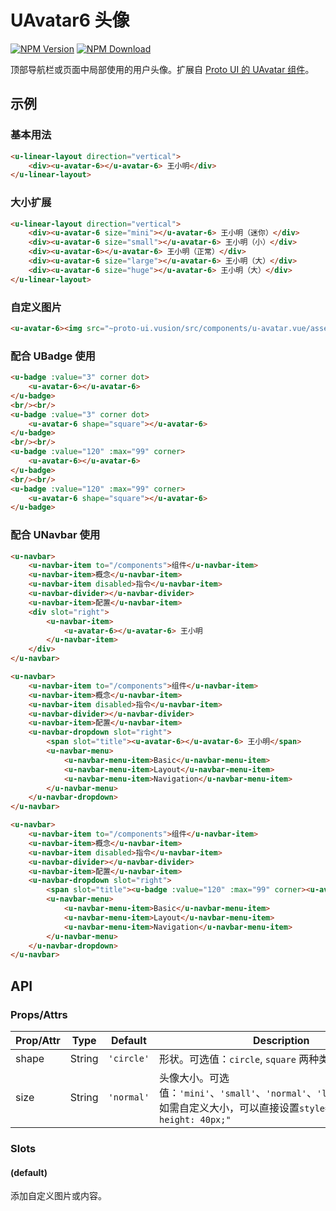 # UAvatar6 头像

<s-component-labels :labels="[
    'UI 组件', '行内展示',
]"></s-component-labels>

[![NPM Version][npm-img]][npm-url]
[![NPM Download][download-img]][download-url]

[npm-img]: http://img.shields.io/npm/v/@proto-ui/u-avatar-6.vue.svg?style=flat-square
[npm-url]: http://npmjs.org/package/@proto-ui/u-avatar-6.vue
[download-img]: https://img.shields.io/npm/dm/@proto-ui/u-avatar-6.vue.svg?style=flat-square
[download-url]: https://npmjs.org/package/@proto-ui/u-avatar-6.vue

顶部导航栏或页面中局部使用的用户头像。扩展自 [Proto UI 的 UAvatar 组件](https://vusion.github.io/proto-ui/components/u-avatar)。

<u-linear-layout gap="small">
    <u-avatar-6></u-avatar-6>
    <u-avatar-6 shape="square"></u-avatar-6>
</u-linear-layout>

## 示例
### 基本用法

``` html
<u-linear-layout direction="vertical">
    <div><u-avatar-6></u-avatar-6> 王小明</div>
</u-linear-layout>
```

### 大小扩展

``` html
<u-linear-layout direction="vertical">
    <div><u-avatar-6 size="mini"></u-avatar-6> 王小明（迷你）</div>
    <div><u-avatar-6 size="small"></u-avatar-6> 王小明（小）</div>
    <div><u-avatar-6></u-avatar-6> 王小明（正常）</div>
    <div><u-avatar-6 size="large"></u-avatar-6> 王小明（大）</div>
    <div><u-avatar-6 size="huge"></u-avatar-6> 王小明（大）</div>
</u-linear-layout>
```

### 自定义图片

``` html
<u-avatar-6><img src="~proto-ui.vusion/src/components/u-avatar.vue/assets/music.png"></u-avatar-6> 多多
```

### 配合 UBadge 使用

```html
<u-badge :value="3" corner dot>
    <u-avatar-6></u-avatar-6>
</u-badge>
<br/><br/>
<u-badge :value="3" corner dot>
    <u-avatar-6 shape="square"></u-avatar-6>
</u-badge>
<br/><br/>
<u-badge :value="120" :max="99" corner>
    <u-avatar-6></u-avatar-6>
</u-badge>
<br/><br/>
<u-badge :value="120" :max="99" corner>
    <u-avatar-6 shape="square"></u-avatar-6>
</u-badge>
```

### 配合 UNavbar 使用

``` html
<u-navbar>
    <u-navbar-item to="/components">组件</u-navbar-item>
    <u-navbar-item>概念</u-navbar-item>
    <u-navbar-item disabled>指令</u-navbar-item>
    <u-navbar-divider></u-navbar-divider>
    <u-navbar-item>配置</u-navbar-item>
    <div slot="right">
        <u-navbar-item>
            <u-avatar-6></u-avatar-6> 王小明
        </u-navbar-item>
    </div>
</u-navbar>
```

``` html
<u-navbar>
    <u-navbar-item to="/components">组件</u-navbar-item>
    <u-navbar-item>概念</u-navbar-item>
    <u-navbar-item disabled>指令</u-navbar-item>
    <u-navbar-divider></u-navbar-divider>
    <u-navbar-item>配置</u-navbar-item>
    <u-navbar-dropdown slot="right">
        <span slot="title"><u-avatar-6></u-avatar-6> 王小明</span>
        <u-navbar-menu>
            <u-navbar-menu-item>Basic</u-navbar-menu-item>
            <u-navbar-menu-item>Layout</u-navbar-menu-item>
            <u-navbar-menu-item>Navigation</u-navbar-menu-item>
        </u-navbar-menu>
    </u-navbar-dropdown>
</u-navbar>
```

``` html
<u-navbar>
    <u-navbar-item to="/components">组件</u-navbar-item>
    <u-navbar-item>概念</u-navbar-item>
    <u-navbar-item disabled>指令</u-navbar-item>
    <u-navbar-divider></u-navbar-divider>
    <u-navbar-item>配置</u-navbar-item>
    <u-navbar-dropdown slot="right">
        <span slot="title"><u-badge :value="120" :max="99" corner><u-avatar-6></u-avatar-6></u-badge> 王小明</span>
        <u-navbar-menu>
            <u-navbar-menu-item>Basic</u-navbar-menu-item>
            <u-navbar-menu-item>Layout</u-navbar-menu-item>
            <u-navbar-menu-item>Navigation</u-navbar-menu-item>
        </u-navbar-menu>
    </u-navbar-dropdown>
</u-navbar>
```

## API

### Props/Attrs

| Prop/Attr | Type | Default | Description |
| --------- | ---- | ------- | ----------- |
| shape | String | `'circle'` | 形状。可选值：`circle`, `square` 两种类型 |
| size | String | `'normal'` | 头像大小。可选值：`'mini'`、`'small'`、`'normal'`、`'large'`、`'huge'`。如需自定义大小，可以直接设置`style="width: 40px; height: 40px;"` |

### Slots

#### (default)

添加自定义图片或内容。
